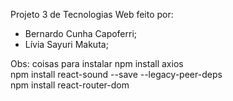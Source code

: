 Projeto 3 de Tecnologias Web feito por:
- Bernardo Cunha Capoferri;
- Lívia Sayuri Makuta;

Obs: coisas para instalar
npm install axios <br>
npm install react-sound --save --legacy-peer-deps <br>
npm install react-router-dom